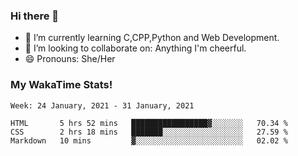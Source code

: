 ### Hi there 👋

- 🌱 I’m currently learning C,CPP,Python and Web Development.
- 👯 I’m looking to collaborate on: Anything I'm cheerful.
- 😄 Pronouns: She/Her

### My WakaTime Stats!

<!--START_SECTION:waka-->
```text
Week: 24 January, 2021 - 31 January, 2021

HTML       5 hrs 52 mins   █████████████████▓░░░░░░░   70.34 % 
CSS        2 hrs 18 mins   ███████░░░░░░░░░░░░░░░░░░   27.59 % 
Markdown   10 mins         ▓░░░░░░░░░░░░░░░░░░░░░░░░   02.02 % 
```
<!--END_SECTION:waka-->

